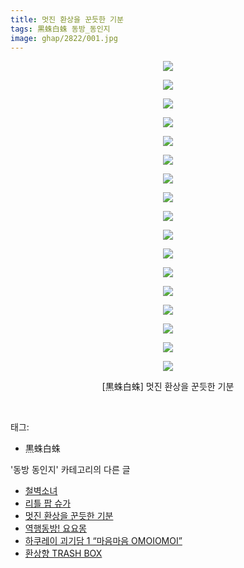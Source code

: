 ```yaml
---
title: 멋진 환상을 꾼듯한 기분
tags: 黒蛛白蛛 동방_동인지
image: ghap/2822/001.jpg
---
```

<div class="article">
<p style="text-align: center; clear: none; float: none;"><img src="{{ site.nasurl }}/ghap/2822/001.jpg"/></p>
<p style="text-align: center; clear: none; float: none;"><img src="{{ site.nasurl }}/ghap/2822/002.jpg"/></p>
<p style="text-align: center; clear: none; float: none;"><img src="{{ site.nasurl }}/ghap/2822/003.jpg"/></p>
<p style="text-align: center; clear: none; float: none;"><img src="{{ site.nasurl }}/ghap/2822/004.jpg"/></p>
<p style="text-align: center; clear: none; float: none;"><img src="{{ site.nasurl }}/ghap/2822/005.jpg"/></p>
<p style="text-align: center; clear: none; float: none;"><img src="{{ site.nasurl }}/ghap/2822/006.jpg"/></p>
<p style="text-align: center; clear: none; float: none;"><img src="{{ site.nasurl }}/ghap/2822/007.jpg"/></p>
<p style="text-align: center; clear: none; float: none;"><img src="{{ site.nasurl }}/ghap/2822/008.jpg"/></p>
<p style="text-align: center; clear: none; float: none;"><img src="{{ site.nasurl }}/ghap/2822/009.jpg"/></p>
<p style="text-align: center; clear: none; float: none;"><img src="{{ site.nasurl }}/ghap/2822/010.jpg"/></p>
<p style="text-align: center; clear: none; float: none;"><img src="{{ site.nasurl }}/ghap/2822/011.jpg"/></p>
<p style="text-align: center; clear: none; float: none;"><img src="{{ site.nasurl }}/ghap/2822/012.jpg"/></p>
<p style="text-align: center; clear: none; float: none;"><img src="{{ site.nasurl }}/ghap/2822/013.jpg"/></p>
<p style="text-align: center; clear: none; float: none;"><img src="{{ site.nasurl }}/ghap/2822/014.jpg"/></p>
<p style="text-align: center; clear: none; float: none;"><img src="{{ site.nasurl }}/ghap/2822/015.jpg"/></p>
<p style="text-align: center; clear: none; float: none;"><img src="{{ site.nasurl }}/ghap/2822/016.jpg"/></p>
<p style="text-align: center; clear: none; float: none;"><img src="{{ site.nasurl }}/ghap/2822/017.jpg"/></p>
<p style="text-align: center; clear: none; float: none;">[黒蛛白蛛] 멋진 환상을 꾼듯한 기분</p>
<p><br/></p>
</div><div class="tagTrail">
<p>태그: </p>
<ul>
<li>黒蛛白蛛</li>
</ul>
</div><div class="another">
<p>'동방 동인지' 카테고리의 다른 글</p>
<ul>
<li><a href="/2016-12-03-ghap_2824">철벽소녀</a></li>
<li><a href="/2016-12-03-ghap_2823">리틀 팝 슈가</a></li>
<li><a href="/2016-12-03-ghap_2822">멋진 환상을 꾼듯한 기분</a></li>
<li><a href="/2016-12-03-ghap_2821">역행동방! 요요몽</a></li>
<li><a href="/2016-12-03-ghap_2820">하쿠레이 괴기담 1 “마음마음 OMOIOMOI”</a></li>
<li><a href="/2016-12-03-ghap_2819">환상향 TRASH BOX</a></li>
</ul>
</div><div class="cb_module cb_fluid">
<div class="cb_wrt cb_profile">
</div><!-- commentList close -->
</div>